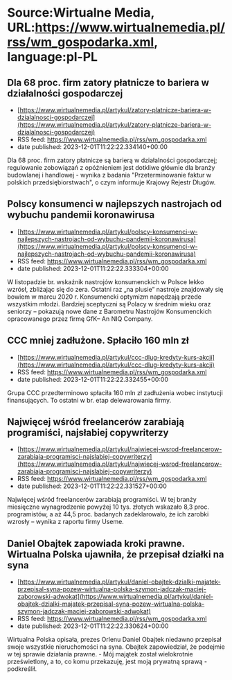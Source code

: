 # Source:Wirtualne Media, URL:https://www.wirtualnemedia.pl/rss/wm_gospodarka.xml, language:pl-PL

## Dla 68 proc. firm zatory płatnicze to bariera w działalności gospodarczej
 - [https://www.wirtualnemedia.pl/artykul/zatory-platnicze-bariera-w-dzialalnosci-gospodarczej](https://www.wirtualnemedia.pl/artykul/zatory-platnicze-bariera-w-dzialalnosci-gospodarczej)
 - RSS feed: https://www.wirtualnemedia.pl/rss/wm_gospodarka.xml
 - date published: 2023-12-01T11:22:22.334140+00:00

Dla 68 proc. firm zatory płatnicze są barierą w działalności gospodarczej; regulowanie zobowiązań z opóźnieniem jest dotkliwe głównie dla branży budowlanej i handlowej - wynika z badania "Przeterminowanie faktur w polskich przedsiębiorstwach", o czym informuje Krajowy Rejestr Długów.

## Polscy konsumenci w najlepszych nastrojach od wybuchu pandemii koronawirusa
 - [https://www.wirtualnemedia.pl/artykul/polscy-konsumenci-w-najlepszych-nastrojach-od-wybuchu-pandemii-koronawirusa](https://www.wirtualnemedia.pl/artykul/polscy-konsumenci-w-najlepszych-nastrojach-od-wybuchu-pandemii-koronawirusa)
 - RSS feed: https://www.wirtualnemedia.pl/rss/wm_gospodarka.xml
 - date published: 2023-12-01T11:22:22.333304+00:00

W listopadzie br. wskaźnik nastrojów konsumenckich w Polsce lekko wzrósł, zbliżając się do zera. Ostatni raz „na plusie” nastroje znajdowały się bowiem w marcu 2020 r. Konsumencki optymizm napędzają przede wszystkim młodzi. Bardziej sceptyczni są Polacy w średnim wieku oraz seniorzy – pokazują nowe dane z Barometru Nastrojów Konsumenckich opracowanego przez firmę GfK– An NIQ Company.

## CCC mniej zadłużone. Spłaciło 160 mln zł
 - [https://www.wirtualnemedia.pl/artykul/ccc-dlug-kredyty-kurs-akcji](https://www.wirtualnemedia.pl/artykul/ccc-dlug-kredyty-kurs-akcji)
 - RSS feed: https://www.wirtualnemedia.pl/rss/wm_gospodarka.xml
 - date published: 2023-12-01T11:22:22.332455+00:00

Grupa CCC przedterminowo spłaciła 160 mln zł zadłużenia wobec instytucji finansujących. To ostatni w br. etap delewarowania firmy.

## Najwięcej wśród freelancerów zarabiają programiści, najsłabiej copywriterzy
 - [https://www.wirtualnemedia.pl/artykul/najwiecej-wsrod-freelancerow-zarabiaja-programisci-najslabiej-copywriterzy](https://www.wirtualnemedia.pl/artykul/najwiecej-wsrod-freelancerow-zarabiaja-programisci-najslabiej-copywriterzy)
 - RSS feed: https://www.wirtualnemedia.pl/rss/wm_gospodarka.xml
 - date published: 2023-12-01T11:22:22.331527+00:00

Najwięcej wśród freelancerów zarabiają programiści. W tej branży miesięczne wynagrodzenie powyżej 10 tys. złotych wskazało 8,3 proc. programistów, a aż 44,5 proc. badanych zadeklarowało, że ich zarobki wzrosły – wynika z raportu firmy Useme.

## Daniel Obajtek zapowiada kroki prawne. Wirtualna Polska ujawniła, że przepisał działki na syna
 - [https://www.wirtualnemedia.pl/artykul/daniel-obajtek-dzialki-majatek-przepisal-syna-pozew-wirtualna-polska-szymon-jadczak-maciej-zaborowski-adwokat](https://www.wirtualnemedia.pl/artykul/daniel-obajtek-dzialki-majatek-przepisal-syna-pozew-wirtualna-polska-szymon-jadczak-maciej-zaborowski-adwokat)
 - RSS feed: https://www.wirtualnemedia.pl/rss/wm_gospodarka.xml
 - date published: 2023-12-01T11:22:22.330624+00:00

Wirtualna Polska opisała, prezes Orlenu Daniel Obajtek niedawno przepisał swoje wszystkie nieruchomości na syna. Obajtek zapowiedział, że podejmie w tej sprawie działania prawne. - Mój majątek został wielokrotnie prześwietlony, a to, co komu przekazuję, jest moją prywatną sprawą - podkreślił.

